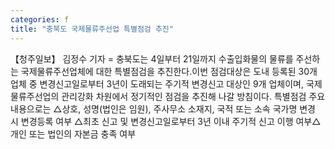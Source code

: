 ```yaml
---
categories: f
title: "충북도 국제물류주선업 특별점검 추진"
---
```

【청주일보】 김정수 기자 = 충북도는 4일부터 21일까지 수출입화물의 물류를 주선하는 국제물류주선업체에 대한 특별점검을 추진한다.이번 점검대상은 도내 등록된 30개 업체 중 변경신고일로부터 3년이 도래되는 주기적 변경신고 대상인 9개 업체이며, 국제물류주선업의 관리강화 차원에서 정기적인 점검을 추진해 나갈 방침이다. 특별점검 주요내용으로는 △상호, 성명(법인은 임원), 주사무소 소재지, 국적 또는 소속 국가명 변경 시 변경등록 여부 △최초 신고 및 변경신고일로부터 3년 이내 주기적 신고 이행 여부△개인 또는 법인의 자본금 충족 여부